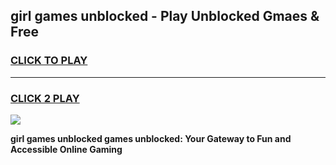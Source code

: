 
## girl games unblocked - Play Unblocked Gmaes & Free
<h3>
<a href="https://news.freeplayer.one?title=girl_games_unblocked&ref=16F">CLICK TO PLAY</a></h3>
<hr>

<h3>
<a href="https://news.freeplayer.one?title=girl_games_unblocked&ref=16F">CLICK 2 PLAY</a>
  
</h3>

<a href="https://news.freeplayer.one?title=girl_games_unblocked&ref=16F/"><img src="https://clearcache.store/games.png"></a>


**girl games unblocked games unblocked: Your Gateway to Fun and Accessible Online Gaming**
